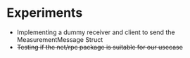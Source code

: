 # Experiments

 - Implementing a dummy receiver and client to send the MeasurementMessage Struct
 - <del>Testing if the net/rpc package is suitable for our usecase</del>
